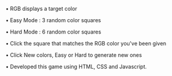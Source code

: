
•	RGB displays a target color

•	Easy Mode : 3 random color squares

•	Hard Mode : 6 random color squares

• Click the square that matches the RGB color you've been given

•	Click New colors, Easy or Hard to generate new ones

• Developed this game using HTML, CSS and Javascript.

